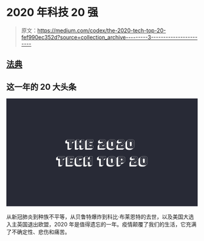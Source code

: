 # 2020 年科技 20 强

> 原文：<https://medium.com/codex/the-2020-tech-top-20-fef990ec352d?source=collection_archive---------3----------------------->

## [法典](https://medium.com/codex)

## 这一年的 20 大头条

![](img/7c45391ce30bfa229fb2485f91d6f39e.png)

从新冠肺炎到种族不平等，从贝鲁特爆炸到科比·布莱恩特的去世，以及美国大选入主英国退出欧盟，2020 年是值得遗忘的一年。疫情颠覆了我们的生活，它充满了不确定性、悲伤和痛苦。